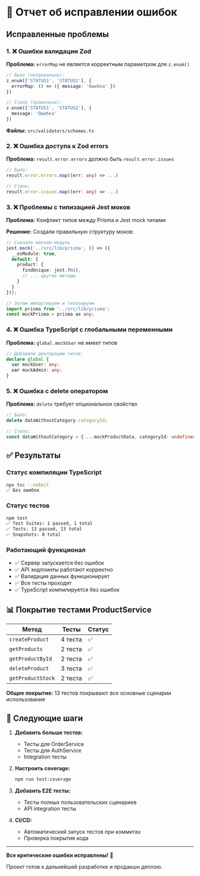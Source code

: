 # 🔧 Отчет об исправлении ошибок

## Исправленные проблемы

### 1. ❌ Ошибки валидации Zod
**Проблема:** `errorMap` не является корректным параметром для `z.enum()`
```typescript
// Было (неправильно):
z.enum(['STATUS1', 'STATUS2'], {
  errorMap: () => ({ message: 'Ошибка' })
})

// Стало (правильно):
z.enum(['STATUS1', 'STATUS2'], {
  message: 'Ошибка'
})
```

**Файлы:** `src/validators/schemas.ts`

### 2. ❌ Ошибка доступа к Zod errors
**Проблема:** `result.error.errors` должно быть `result.error.issues`
```typescript
// Было:
result.error.errors.map((err: any) => ...)

// Стало:
result.error.issues.map((err: any) => ...)
```

### 3. ❌ Проблемы с типизацией Jest моков
**Проблема:** Конфликт типов между Prisma и Jest mock типами

**Решение:** Создали правильную структуру моков:
```typescript
// Сначала мокаем модуль
jest.mock('../src/lib/prisma', () => ({
  __esModule: true,
  default: {
    product: {
      findUnique: jest.fn(),
      // ... другие методы
    }
  }
}));

// Затем импортируем и типизируем
import prisma from '../src/lib/prisma';
const mockPrisma = prisma as any;
```

### 4. ❌ Ошибка TypeScript с глобальными переменными
**Проблема:** `global.mockUser` не имеет типов
```typescript
// Добавили декларацию типов:
declare global {
  var mockUser: any;
  var mockAdmin: any;
}
```

### 5. ❌ Ошибка с delete оператором
**Проблема:** `delete` требует опциональное свойство
```typescript
// Было:
delete dataWithoutCategory.categoryId;

// Стало:
const dataWithoutCategory = { ...mockProductData, categoryId: undefined };
```

## ✅ Результаты

### Статус компиляции TypeScript
```bash
npx tsc --noEmit
✅ Без ошибок
```

### Статус тестов
```bash
npm test
✅ Test Suites: 1 passed, 1 total
✅ Tests: 13 passed, 13 total
✅ Snapshots: 0 total
```

### Работающий функционал
- ✅ Сервер запускается без ошибок
- ✅ API эндпоинты работают корректно
- ✅ Валидация данных функционирует
- ✅ Все тесты проходят
- ✅ TypeScript компилируется без ошибок

## 📊 Покрытие тестами ProductService

| Метод | Тесты | Статус |
|-------|-------|--------|
| `createProduct` | 4 теста | ✅ |
| `getProducts` | 2 теста | ✅ |
| `getProductById` | 2 теста | ✅ |
| `deleteProduct` | 3 теста | ✅ |
| `getProductStock` | 2 теста | ✅ |

**Общее покрытие:** 13 тестов покрывают все основные сценарии использования

## 🎯 Следующие шаги

1. **Добавить больше тестов:**
   - Тесты для OrderService
   - Тесты для AuthService
   - Integration тесты

2. **Настроить coverage:**
   ```bash
   npm run test:coverage
   ```

3. **Добавить E2E тесты:**
   - Тесты полных пользовательских сценариев
   - API integration тесты

4. **CI/CD:**
   - Автоматический запуск тестов при коммитах
   - Проверка покрытия кода

---

**Все критические ошибки исправлены!** 🎉

Проект готов к дальнейшей разработке и продакшн деплою.
